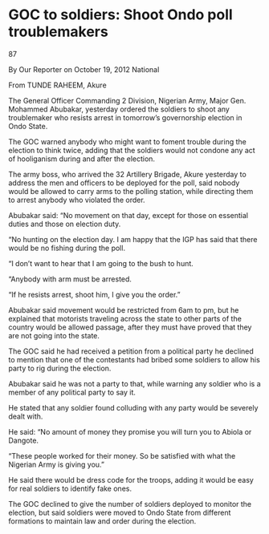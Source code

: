 #  GOC to soldiers: Shoot Ondo poll troublemakers 

87

By Our Reporter on  October 19, 2012 National

From TUNDE RAHEEM, Akure

The General Officer Commanding 2 Division, Nigerian Army, Major Gen. Mohammed Abubakar, yesterday ordered the soldiers to shoot any troublemaker who resists arrest in tomorrow’s governorship election in Ondo State.

The GOC warned anybody who might want to foment trouble during the election to think twice, adding that the soldiers would not condone any act of hooliganism during and after the election.

The army boss, who arrived the 32 Artillery Brigade, Akure yesterday to address the men and officers to be deployed for the poll, said nobody would be allowed to carry arms to the polling station, while directing them to arrest anybody who violated the order.

Abubakar said: “No movement on that day, except for those on essential duties and those on election duty.

“No hunting on the election day. I am happy that the IGP has said that there would be no fishing during the poll.

“I don’t want to hear that I am going to the bush to hunt.

“Anybody with arm must be arrested.

“If he resists arrest, shoot him, I give you the order.”

Abubakar said movement would be restricted from 6am to pm, but he explained that motorists traveling across the state to other parts of the country would be allowed passage, after they must have proved that they are not going into the state.

The GOC said he had received a petition from a political party he declined to mention that one of the contestants had bribed some soldiers to allow his party to rig during the election.

Abubakar said he was not a party to that, while warning any soldier who is a member of any political party to say it.

He stated that any soldier found colluding with any party would be severely dealt with.

He said: “No amount of money they promise you will turn you to Abiola or Dangote.

“These people worked for their money. So be satisfied with what the Nigerian Army is giving you.”

He said there would be dress code for the troops, adding it would be easy for real soldiers to identify fake ones.

The GOC declined to give the number of soldiers deployed to monitor the election, but said soldiers were moved to Ondo State from different formations to maintain law and order during the election.
